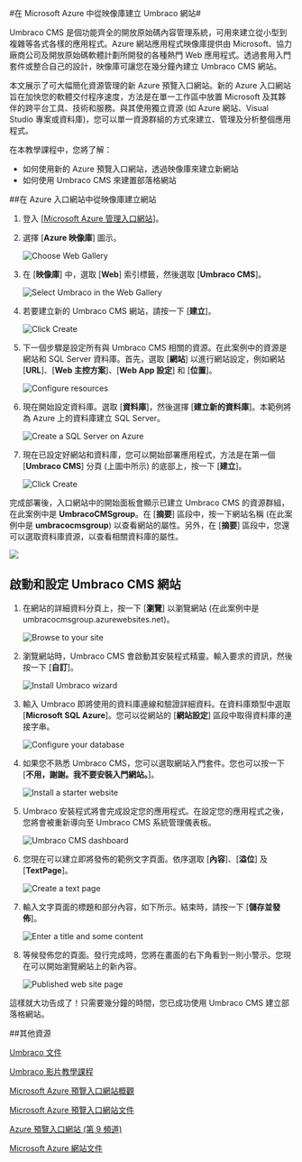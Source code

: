 ﻿<properties title="Create an Umbraco website from the gallery in Microsoft Azure" pageTitle="在 Microsoft Azure 中從映像庫建立 Umbraco 網站" description="required" metaKeywords="Azure, gallery, Umbraco, web site, website" services="web-sites" solutions="web" documentationCenter="" authors="tomfitz" manager="wpickett" editor="mollybos" videoId="" scriptId="" />

<tags ms.service="web-sites" ms.workload="web" ms.tgt_pltfrm="ibiza" ms.devlang="na" ms.topic="article" ms.date="10/21/2014" ms.author="tomfitz" />

#在 Microsoft Azure 中從映像庫建立 Umbraco 網站#

Umbraco CMS 是個功能齊全的開放原始碼內容管理系統，可用來建立從小型到複雜等各式各樣的應用程式。Azure 網站應用程式映像庫提供由 Microsoft、協力廠商公司及開放原始碼軟體計劃所開發的各種熱門 Web 應用程式。透過套用入門套件或整合自己的設計，映像庫可讓您在幾分鐘內建立 Umbraco CMS 網站。 

本文展示了可大幅簡化資源管理的新 Azure 預覽入口網站。新的 Azure 入口網站旨在加快您的軟體交付程序速度，方法是在單一工作區中放置 Microsoft 及其夥伴的跨平台工具、技術和服務。與其使用獨立資源 (如 Azure 網站、Visual Studio 專案或資料庫)，您可以單一資源群組的方式來建立、管理及分析整個應用程式。 

在本教學課程中，您將了解：

- 如何使用新的 Azure 預覽入口網站，透過映像庫來建立新網站
- 如何使用 Umbraco CMS 來建置部落格網站 

##在 Azure 入口網站中從映像庫建立網站

1. 登入 [[Microsoft Azure 管理入口網站](https://portal.azure.com/)]。

2. 選擇 [**Azure 映像庫**] 圖示。
	
	![Choose Web Gallery][01Startboard]
	
3. 在 [**映像庫**] 中，選取 [**Web**] 索引標籤，然後選取 [**Umbraco CMS**]。
	
	![Select Umbraco in the Web Gallery][02WebGallery]
	
4. 若要建立新的 Umbraco CMS 網站，請按一下 [**建立**]。
	
	![Click Create][03UmbracoCMS]
	
5. 下一個步驟是設定所有與 Umbraco CMS 相關的資源。在此案例中的資源是網站和 SQL Server 資料庫。首先，選取 [**網站**] 以進行網站設定，例如網站 [**URL**]、[**Web 主控方案**]、[**Web App 設定**] 和 [**位置**]。 
	
	![Configure resources][04AppSettings]
	
6. 現在開始設定資料庫。選取 [**資料庫**]，然後選擇 [**建立新的資料庫**]。本範例將為 Azure 上的資料庫建立 SQL Server。
	
	![Create a SQL Server on Azure][05NewServer]
	
7. 現在已設定好網站和資料庫，您可以開始部署應用程式，方法是在第一個 [**Umbraco CMS**] 分頁 (上圖中所示) 的底部上，按一下 [**建立**]。
	
	![Click Create][06UmbracoCMSGroup]
	
完成部署後，入口網站中的開始面板會顯示已建立 Umbraco CMS 的資源群組，在此案例中是 **UmbracoCMSgroup**。在 [**摘要**] 區段中，按一下網站名稱 (在此案例中是 **umbracocmsgroup**) 以查看網站的屬性。另外，在 [**摘要**] 區段中，您還可以選取資料庫資源，以查看相關資料庫的屬性。
	
![][07UmbracoCMSGroupBlade]

## 啟動和設定 Umbraco CMS 網站 ##

1. 在網站的詳細資料分頁上，按一下 [**瀏覽**] 以瀏覽網站 (在此案例中是 umbracocmsgroup.azurewebsites.net)。
	
	![Browse to your site][08UmbracoCMSGroupRunning]
	
2. 瀏覽網站時，Umbraco CMS 會啟動其安裝程式精靈。輸入要求的資訊，然後按一下 [**自訂**]。
	
	![Install Umbraco wizard][09InstallUmbraco7]
	
3. 輸入 Umbraco 即將使用的資料庫連線和驗證詳細資料。在資料庫類型中選取 [**Microsoft SQL Azure**]。您可以從網站的 [**網站設定**] 區段中取得資料庫的連接字串。
	
	![Configure your database][10ConfigureYourDatabase] 
	
4. 如果您不熟悉 Umbraco CMS，您可以選取網站入門套件。您也可以按一下 [**不用，謝謝。我不要安裝入門網站。**]。
	
	![Install a starter website][11InstallAStarterWebsite]
	
5. Umbraco 安裝程式將會完成設定您的應用程式。在設定您的應用程式之後，您將會被重新導向至 Umbraco CMS 系統管理儀表板。
	
	![Umbraco CMS dashboard][14FriendlyCMS]
	
6. 您現在可以建立即將發佈的範例文字頁面。依序選取 [**內容**]、[**溢位**] 及 [**TextPage**]。
	
	![Create a text page][15CreateItemUnderOverflow]
	
7. 輸入文字頁面的標題和部分內容，如下所示。結束時，請按一下 [**儲存並發佈**]。
	
	![Enter a title and some content][16EnterAName]
	
8. 等候發佈您的頁面。發行完成時，您將在畫面的右下角看到一則小警示。您現在可以開始瀏覽網站上的新內容。 
	
	![Published web site page][17MyPage]
	

這樣就大功告成了！只需要幾分鐘的時間，您已成功使用 Umbraco CMS 建立部落格網站。 

##其他資源

[Umbraco 文件](http://our.umbraco.org/documentation)

[Umbraco 影片教學課程](https://umbraco.com/help-and-support/video-tutorials.aspx)

[Microsoft Azure 預覽入口網站概觀](http://azure.microsoft.com/zh-tw/overview/preview-portal/)

[Microsoft Azure 預覽入口網站文件](http://azure.microsoft.com/zh-tw/documentation/preview-portal/)

[Azure 預覽入口網站 (第 9 頻道)](http://channel9.msdn.com/Blogs/Windows-Azure/Azure-Preview-portal) 

[Microsoft Azure 網站文件](http://azure.microsoft.com/zh-tw/documentation/services/web-sites/)


<!-- IMAGES -->
[01Startboard]: ./media/web-sites-gallery-umbraco/01Startboard.PNG
[02WebGallery]: ./media/web-sites-gallery-umbraco/02WebGallery.PNG
[03UmbracoCMS]: ./media/web-sites-gallery-umbraco/03UmbracoCMS.PNG
[04AppSettings]: ./media/web-sites-gallery-umbraco/04AppSettings.PNG
[05NewServer]: ./media/web-sites-gallery-umbraco/05NewServer.PNG
[06UmbracoCMSGroup]: ./media/web-sites-gallery-umbraco/06UmbracoCMSGroup.PNG
[07UmbracoCMSGroupBlade]: ./media/web-sites-gallery-umbraco/07UmbracoCMSGroupBlade.PNG
[08UmbracoCMSGroupRunning]: ./media/web-sites-gallery-umbraco/08UmbracoCMSGroupRunning.PNG
[09InstallUmbraco7]: ./media/web-sites-gallery-umbraco/09InstallUmbraco7.png
[10ConfigureYourDatabase]: ./media/web-sites-gallery-umbraco/10ConfigureYourDatabase.png
[11InstallAStarterWebsite]: ./media/web-sites-gallery-umbraco/11InstallAStarterWebsite.png
[12ConfigureYourDatabase]: ./media/web-sites-gallery-umbraco/12ConfigureYourDatabase.png
[14FriendlyCMS]: ./media/web-sites-gallery-umbraco/14FriendlyCMS.PNG
[15CreateItemUnderOverflow]: ./media/web-sites-gallery-umbraco/15CreateItemUnderOverflow.PNG
[16EnterAName]: ./media/web-sites-gallery-umbraco/16EnterAName.PNG
[17MyPage]: ./media/web-sites-gallery-umbraco/17MyPage.PNG
